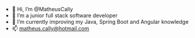- 👋 Hi, I’m @MatheusCally
- 👀 I’m a junior full stack software developer
- 🌱 I’m currently improving my Java, Spring Boot and Angular knowledge
- 📫 matheus.cally@hotmail.com

<!---
MatheusCally/MatheusCally is a ✨ special ✨ repository because its `README.md` (this file) appears on your GitHub profile.
You can click the Preview link to take a look at your changes.
--->
